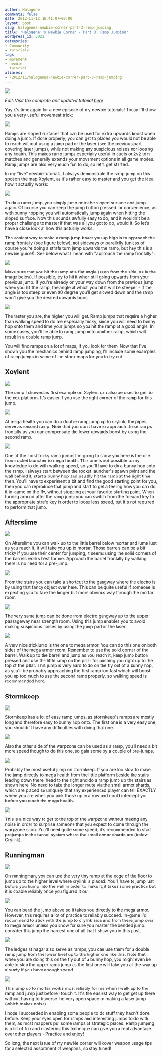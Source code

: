 ```yaml
---
author: Halogene
comments: false
date: 2012-11-12 16:41:07+00:00
layout: post
slug: halogenes-newbie-corner-part-3-ramp-jumping
title: 'Halogene''s Newbie Corner - Part 3: Ramp Jumping'
wordpress_id: 3021
categories:
- Community
- Tutorials
tags:
- movement
- newbie
- tutorial
aliases:
- /2012/11/halogenes-newbie-corner-part-3-ramp-jumping
---
```


![](/m/uploads/2012/09/newbie-corner-banner2-800x239.png)

*Edit: Visit the complete and updated tutorial [here](http://gitlab.com/xonotic/xonotic/wikis/Halogenes_Newbie_Corner)*

Yay it's time again for a new episode of my newbie tutorials! Today I'll show you a very useful movement trick:

![](/m/uploads/2012/11/RampJumping2.png)

Ramps are sloped surfaces that can be used for extra upwards boost when doing a jump. If done properly, you can get to places you would not be able to reach without using a jump pad or the laser (see the previous part covering laser jumps), while not making any suspicious noises nor loosing any health. This makes ramp jumps especially useful in duels or 2v2 tdm matches and generally extends your movement options in all game modes. Ramp jumps are also very much fun to do, so let's get started.

In my "live" newbie tutorials, I always demonstrate the ramp jump on this spot on the map Xoylent, as it's rather easy to master and you get the idea how it actually works:

![](/m/uploads/2012/11/Xoylent-ramp1.final_1.png)

To do a ramp jump, you simply jump onto the sloped surface and jump again. Of course you can keep the jump button pressed for convenience, as with bunny hopping you will automatically jump again when hitting the sloped surface. Now this sounds awfully easy to do, and it wouldn't be a proper challenge to master if that was all you got to do, would it. So let's have a close look at how this actually works.

The easiest way to make a ramp jump boost you up high is to approach the ramp frontally (see figure below), not sideways or parallelly (unless of course you're doing a strafe turn jump upwards the ramp, but hey this is a newbie guide!). See below what I mean with "approach the ramp frontally":

![](/m/uploads/2012/11/rampjumping-easy.hard_.final_.jpg)

Make sure that you hit the ramp at a flat angle (seen from the side, as in the image below). If possible, try to hit it when still going upwards from your previous jump. If you're already on your way down from the previous jump when you hit the ramp, the angle at which you hit it will be steeper - if the angle is too steep or even 90 degree you'll get slowed down and the ramp won't give you the desired upwards boost.

![](/m/uploads/2012/11/rampjumping-angle.final_.png)

The faster you are, the higher you will get. Ramp jumps that require a higher than walking speed to do are especially tricky, since you will need to bunny hop onto them and time your jumps so you hit the ramp at a good angle. In some cases, you'll be able to ramp jump onto another ramp, which will result in a double ramp jump.

You will find ramps on a lot of maps, if you look for them. Now that I've shown you the mechanics behind ramp jumping, I'll include some examples of ramp jumps in some of the stock maps for you to try out.

## Xoylent

![](/m/uploads/2012/11/xoylent-ramp-1.final_1.png)

The ramp I showed as first example on Xoylent can also be used to get  to the nex platform. It's easier if you use the right corner of the ramp for this jump.

![](/m/uploads/2012/11/xoylent-ramp-2.final_.png)

At mega health you can do a double ramp jump up to crylink, the pipes serve as second ramp. Note that you don't have to approach these ramps frontally as you can compensate the lower upwards boost by using the second ramp.

![](/m/uploads/2012/11/xoylent-ramp-3.final_.png)

One of the most tricky ramp jumps I'm going to show you here is the one from rocket launcher to mega health. This one is not possible to my knowledge to do with walking speed, so you'll have to do a bunny hop onto the ramp. I always start between the rocket launcher's spawn point and the wall behind it, start a bunny hop and usually hit the ramp at the right time then. You'll have to experiment a bit and find the good starting point for you, then you can reproduce that jump and start to get a feeling how you can do it in-game on the fly, without stopping at your favorite starting point. When turning around after the ramp jump you can switch from the forward key to the appropriate strafe key in order to loose less speed, but it's not required to perform that jump.

## Afterslime

![](/m/uploads/2012/11/afterslime-mortar.final_.png)

On Afterslime you can walk up to the little barrel below mortar and jump just as you reach it, it will take you up to mortar. Those barrels can be a bit tricky if you use their center for jumping, it seems using the solid corners of the barrels works best for me. Approach the barrel frontally by walking, there is no need for a pre-jump.

![](/m/uploads/2012/11/afterslime-electro.final_.png)

From the stairs you can take a shortcut to the gangway where the electro is by using that fancy object over here. This can be quite useful if someone is expecting you to take the longer but more obvious way through the mortar room.

![](/m/uploads/2012/11/afterslime-strength.final_1.png)

The very same jump can be done from electro gangway up to the upper passageway near strength room. Using this jump enables you to avoid making suspicious noises by using the jump pad or the laser.

![](/m/uploads/2012/11/afterslime-mega-armor.final_.png)

A very nice trickjump is the one to mega armor. You can do this one on both sides of the mega armor room. Remember to use the solid corner of the barrel. Walk up to the barrel and jump as you reach it, keep jump button pressed and use the little ramp on the pillar for pushing you right up to the top of the pillar. This jump is very hard to do on the fly out of a bunny hop, as you'll be probably approaching the first ramp too fast which will boost you up too much to use the second ramp properly, so walking speed is recommended here.

## Stormkeep

![](/m/uploads/2012/11/stormkeep-25armortunnel1.final_.png)

Stormkeep has a lot of easy ramp jumps, as stormkeep's ramps are mostly long and therefore easy to bunny hop onto. The first one is a very easy one, you shouldn't have any difficulties with doing that one.

![](/m/uploads/2012/11/stormkeep-25armortunnel2.final_.png)

Also the other side of the warpzone can be used as a ramp, you'll need a bit more speed though to do this one, so gain some by a couple of pre-jumps.

![](/m/uploads/2012/11/stormkeep-megahealth.final_.png)

Probably the most useful jump on stormkeep. If you are too slow to make the jump directly to mega health from the little platform beside the stairs leading down there, head to the right and do a ramp jump up the stairs as shown here. No need to take the longer route via the small armor shards, which are placed so uniquely that any experienced player can tell EXACTLY where you are when you pick those up in a row and could intercept you before you reach the mega health.

![](/m/uploads/2012/11/stormkeep-warpzone.final_.png)

This is a nice way to get to the top of the warpzone without making any noise in order to surprise someone that you expect to come through the warpzone soon. You'll need quite some speed, it's recommended to start prejumps in the tunnel system where the small armor shards are (below Crylink).

## Runningman

![](/m/uploads/2012/11/runningman-crylink.final_.png)

On runningman, you can use the very tiny ramp at the edge of the floor to jump up to the higher level where crylink is placed. You'll have to jump just before you bump into the wall in order to make it, it takes some practice but it is doable reliably once you figured it out.

![](/m/uploads/2012/11/runningman-megaarmor.final_.png)

You can bend the jump above so it takes you directly to the mega armor. However, this requires a lot of practice to reliably succeed. In-game I'd recommend to stick with the jump to crylink side and from there jump over to mega armor unless you know for sure you master the bended jump. I consider this jump the hardest one of all that I show you in this post.

![](/m/uploads/2012/11/runningman-hagar-double.final_.png)

The ledges at hagar also serve as ramps, you can use them for a double ramp jump from the lower level up to the higher one like this. Note that when you are doing this on the fly out of a bunny hop, you might even be able to skip the upper ramp jump as the first one will take you all the way up already if you have enough speed.

![](/m/uploads/2012/11/runningman-mortar.final_.png)

This jump up to mortar works most reliably for me when I walk up to the ramp and jump just before I touch it. It's the easiest way to get get up there without having to traverse the very open space or making a laser jump (which makes noise).

I hope I succeeded in enabling some people to do stuff they hadn't done before. Keep your eyes open for ramps and interesting jumps to do with them, as most mappers put some ramps at strategic places. Ramp jumping is a lot of fun and mastering this technique can give you a real advantage over other players - Practice and enjoy!

So long, the next issue of my newbie corner will cover weapon usage tips for a selected assortment of weapons, so stay tuned!
